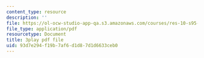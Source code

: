 ```yaml
---
content_type: resource
description: ''
file: https://ol-ocw-studio-app-qa.s3.amazonaws.com/courses/res-10-s95-physics-of-covid-19-transmission-fall-2020/93d7e294f19b7af6d1d87d1d6633ceb0_IJyboHTpBws.pdf
file_type: application/pdf
resourcetype: Document
title: 3play pdf file
uid: 93d7e294-f19b-7af6-d1d8-7d1d6633ceb0
---
```

